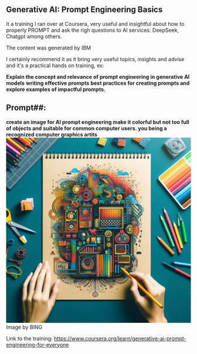 ## Generative AI: Prompt Engineering Basics

It a training I ran over at Coursera, very useful and insightful about how to properly PROMPT and ask the righ questions to AI services:
DeepSeek, Chatgpt among others.

The content was generated by IBM

I certainly recommend it as it bring very useful topics, insights and advise and it's a practical hands on training, ex:

**Explain the concept and relevance of prompt engineering in generative AI models**
**writing effective prompts**
**best practices for creating prompts and explore examples of impactful prompts.**


## Prompt##:

**create an image for AI prompt engineering make it colorful but not too full of objects and suitable for common computer users. you being a recognized computer graphics artits**
![IMAGE AI](prompt.jpeg)
Image by BING

Link to the training:
https://www.coursera.org/learn/generative-ai-prompt-engineering-for-everyone
